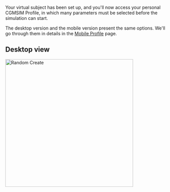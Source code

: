 Your virtual subject has been set up, and you'll now access your personal CGMSIM Profile, in which many parameters must be selected before the simulation can start.

The desktop version and the mobile version present the same options. We'll go through them in details in the [Mobile Profile](profile-mobile.md) page.
## Desktop view
<img src="/img/profile-desktop.jpg" alt="Random Create" width="400"/>


